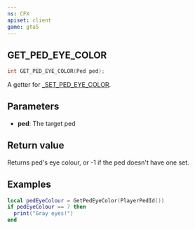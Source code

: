 ```yaml
---
ns: CFX
apiset: client
game: gta5
---
```

## GET_PED_EYE_COLOR

```c
int GET_PED_EYE_COLOR(Ped ped);
```

A getter for [_SET_PED_EYE_COLOR](#_0x50B56988B170AFDF).

## Parameters
* **ped**: The target ped

## Return value
Returns ped's eye colour, or -1 if the ped doesn't have one set.

## Examples
```lua
local pedEyeColour = GetPedEyeColor(PlayerPedId())
if pedEyeColour == 7 then
  print("Gray eyes!")
end
```

